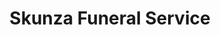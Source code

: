 ---
title: "Skunza Funeral Service"
url: /columbus/skunza-funeral-service/
shop: funeral directors
---